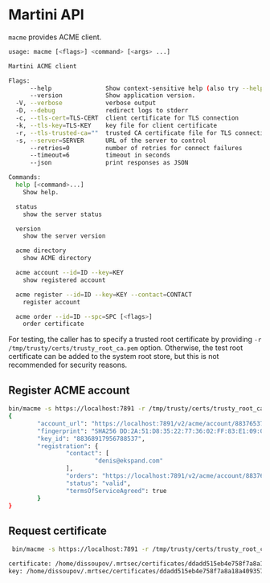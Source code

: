 # Martini API

`macme` provides ACME client.

```.sh                                                            
usage: macme [<flags>] <command> [<args> ...]

Martini ACME client

Flags:
      --help               Show context-sensitive help (also try --help-long and --help-man).
      --version            Show application version.
  -V, --verbose            verbose output
  -D, --debug              redirect logs to stderr
  -c, --tls-cert=TLS-CERT  client certificate for TLS connection
  -k, --tls-key=TLS-KEY    key file for client certificate
  -r, --tls-trusted-ca=""  trusted CA certificate file for TLS connection
  -s, --server=SERVER      URL of the server to control
      --retries=0          number of retries for connect failures
      --timeout=6          timeout in seconds
      --json               print responses as JSON

Commands:
  help [<command>...]
    Show help.

  status
    show the server status

  version
    show the server version

  acme directory
    show ACME directory

  acme account --id=ID --key=KEY
    show registered account

  acme register --id=ID --key=KEY --contact=CONTACT
    register account

  acme order --id=ID --spc=SPC [<flags>]
    order certificate
```

For testing, the caller has to specify a trusted root certificate by providing
`-r /tmp/trusty/certs/trusty_root_ca.pem` option.
Otherwise, the test root certificate can be added to the system root store,
but this is not recommended for security reasons.

## Register ACME account

```.sh
bin/macme -s https://localhost:7891 -r /tmp/trusty/certs/trusty_root_ca.pem acme register --id 88368917956788537 --key pIIwjGjpHqsx0Bgrq4wYc1eI9VIOQu80  --contact denis@ekspand.com
{
        "account_url": "https://localhost:7891/v2/acme/account/88376537211994425",
        "fingerprint": "SHA256 DD:2A:51:D8:35:22:77:36:02:FF:83:E1:09:00:05:D3:D3:12:25:55:4D:FB:BC:82:8C:E7:79:B0:A3:C8:20:93",
        "key_id": "88368917956788537",
        "registration": {
                "contact": [
                        "denis@ekspand.com"
                ],
                "orders": "https://localhost:7891/v2/acme/account/88376537211994425/orders",
                "status": "valid",
                "termsOfServiceAgreed": true
        }
}
```

## Request certificate 

```.sh
 bin/macme -s https://localhost:7891 -r /tmp/trusty/certs/trusty_root_ca.pem acme order --id 84350577525391460 --spc /tmp/spc                         

certificate: /home/dissoupov/.mrtsec/certificates/ddadd515eb4e758f7a8a18a4093574dacdac4cf2.pem
key: /home/dissoupov/.mrtsec/certificates/ddadd515eb4e758f7a8a18a4093574dacdac4cf2.key

```
